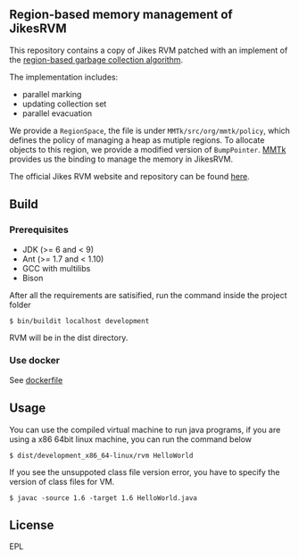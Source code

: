## Region-based memory management of JikesRVM
This repository contains a copy of Jikes RVM patched with an implement of the [region-based garbage collection algorithm](https://archive.ph/20121020025006/http://www3.interscience.wiley.com/journal/113446436/abstract?CRETRY=1&SRETRY=0).

The implementation includes:
- parallel marking
- updating collection set
- parallel evacuation

We provide a ```RegionSpace```, the file is under ```MMTk/src/org/mmtk/policy```, which defines the policy of managing a heap as mutiple regions. To allocate objects to this region, we provide a modified version of ```BumpPointer```. [MMTk](https://github.com/mmtk/mmtk-jikesrvm) provides us the binding to manage the memory in JikesRVM.

The official Jikes RVM website and repository can be found [here](https://www.jikesrvm.org/).

## Build

### Prerequisites
- JDK (>= 6 and < 9)
- Ant (>= 1.7 and < 1.10)
- GCC with multilibs
- Bison

After all the requirements are satisified, run the command inside the project folder
```
$ bin/buildit localhost development
```
RVM will be in the dist directory.

### Use docker
See [dockerfile](https://github.com/ljjsalt/jikesrvm-dev-env)

## Usage
You can use the compiled virtual machine to run java programs, if you are using a x86 64bit linux machine, you can run the command below
```
$ dist/development_x86_64-linux/rvm HelloWorld
```

If you see the unsuppoted class file version error, you have to specify the version of class files for VM.
```
$ javac -source 1.6 -target 1.6 HelloWorld.java
```

## License
EPL
